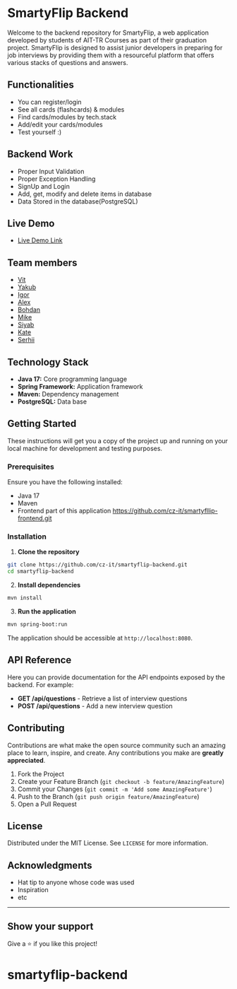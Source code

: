 # SmartyFlip Backend

Welcome to the backend repository for SmartyFlip, a web application developed by students of AIT-TR Courses as part of their graduation project. SmartyFlip is designed to assist junior developers in preparing for job interviews by providing them with a resourceful platform that offers various stacks of questions and answers.

## Functionalities

- You can register/login
- See all cards (flashcards) & modules
- Find cards/modules by tech.stack
- Add/edit your cards/modules
- Test yourself :)

## Backend Work

- Proper Input Validation
- Proper Exception Handling
- SignUp and Login
- Add, get, modify and delete items in database
- Data Stored in the database(PostgreSQL)

## Live Demo

<!-- https:// -->

- [Live Demo Link](https://smartyflip.de)

## Team members

- [Vit](https://github.com/)
- [Yakub](https://github.com/)
- [Igor](https://github.com/cz-it)
- [Alex](https://github.com/)
- [Bohdan](https://github.com/)
- [Mike](https://github.com/)
- [Siyab](https://github.com/)
- [Kate](https://github.com/)
- [Serhii](https://github.com/)

## Technology Stack

- **Java 17:** Core programming language
- **Spring Framework:** Application framework
- **Maven:** Dependency management
- **PostgreSQL:** Data base

## Getting Started

These instructions will get you a copy of the project up and running on your local machine for development and testing purposes.

### Prerequisites

Ensure you have the following installed:
- Java 17
- Maven
- Frontend part of this application https://github.com/cz-it/smartyfllip-frontend.git

### Installation

1. **Clone the repository**

```bash
git clone https://github.com/cz-it/smartyflip-backend.git
cd smartyflip-backend
```

2. **Install dependencies**

```bash
mvn install
```

3. **Run the application**

```bash
mvn spring-boot:run
```

The application should be accessible at `http://localhost:8080`.

## API Reference

Here you can provide documentation for the API endpoints exposed by the backend. For example:

- **GET /api/questions** - Retrieve a list of interview questions
- **POST /api/questions** - Add a new interview question

## Contributing

Contributions are what make the open source community such an amazing place to learn, inspire, and create. Any contributions you make are **greatly appreciated**.

1. Fork the Project
2. Create your Feature Branch (`git checkout -b feature/AmazingFeature`)
3. Commit your Changes (`git commit -m 'Add some AmazingFeature'`)
4. Push to the Branch (`git push origin feature/AmazingFeature`)
5. Open a Pull Request

## License

Distributed under the MIT License. See `LICENSE` for more information.

## Acknowledgments

- Hat tip to anyone whose code was used
- Inspiration
- etc

---

## Show your support

Give a ⭐️ if you like this project!
# smartyflip-backend
